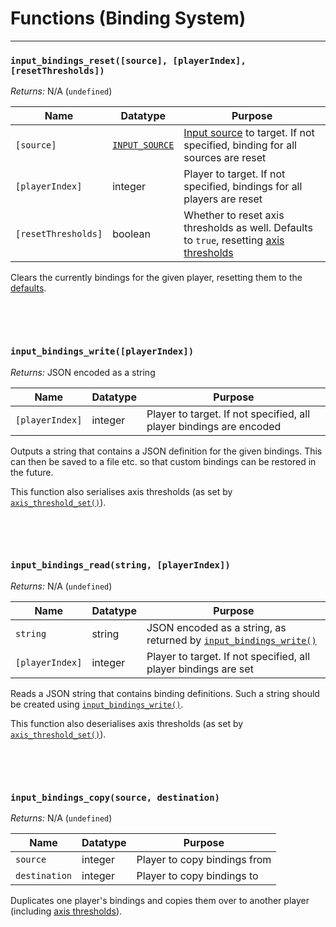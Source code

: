 # Functions (Binding System)

---

### `input_bindings_reset([source], [playerIndex], [resetThresholds])`

*Returns:* N/A (`undefined`)

|Name               |Datatype       |Purpose                                                                                                                                                      |
|-------------------|---------------|-------------------------------------------------------------------------------------------------------------------------------------------------------------|
|`[source]`         |[`INPUT_SOURCE`](Input-Sources)|[Input source](Input-Sources) to target. If not specified, binding for all sources are reset                                                 |
|`[playerIndex]`    |integer        |Player to target. If not specified, bindings for all players are reset                                                                                       |
|`[resetThresholds]`|boolean        |Whether to reset axis thresholds as well. Defaults to `true`, resetting [axis thresholds](Functions-(Other)#input_axis_threshold_setaxis-min-max-playerindex)|

Clears the currently bindings for the given player, resetting them to the [defaults](Functions-(Default-Bindings)).

&nbsp;

&nbsp;


### `input_bindings_write([playerIndex])`

*Returns:* JSON encoded as a string

|Name           |Datatype|Purpose                                                            |
|---------------|--------|-------------------------------------------------------------------|
|`[playerIndex]`|integer |Player to target. If not specified, all player bindings are encoded|

Outputs a string that contains a JSON definition for the given bindings. This can then be saved to a file etc. so that custom bindings can be restored in the future.

This function also serialises axis thresholds (as set by [`axis_threshold_set()`](Functions-(Other)#input_axis_threshold_setaxis-min-max-playerindex)).

&nbsp;

&nbsp;


### `input_bindings_read(string, [playerIndex])`

*Returns:* N/A (`undefined`)

|Name           |Datatype|Purpose                                                                                              |
|---------------|--------|-----------------------------------------------------------------------------------------------------|
|`string`       |string  |JSON encoded as a string, as returned by [`input_bindings_write()`](Functions-(Binding-Management)#input_bindings_writeplayerindex)|
|`[playerIndex]`|integer |Player to target. If not specified, all player bindings are set                                      |

Reads a JSON string that contains binding definitions. Such a string should be created using [`input_bindings_write()`](Functions-(Binding-Management)#input_bindings_readstring-playerindex).

This function also deserialises axis thresholds (as set by [`axis_threshold_set()`](Functions-(Other)#input_axis_threshold_setaxis-min-max-playerindex)).

&nbsp;

&nbsp;

### `input_bindings_copy(source, destination)`

*Returns:* N/A (`undefined`)

|Name         |Datatype|Purpose                     |
|-------------|--------|----------------------------|
|`source`     |integer |Player to copy bindings from|
|`destination`|integer |Player to copy bindings to  |

Duplicates one player's bindings and copies them over to another player (including [axis thresholds](Functions-(Other)#input_axis_threshold_setaxis-min-max-playerindex)).